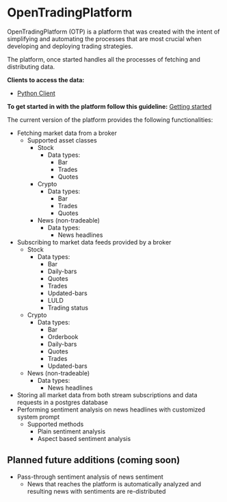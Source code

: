 # OpenTradingPlatform

OpenTradingPlatform (OTP) is a platform that was created with the intent of simplifying and automating the
processes that are most crucial when developing and deploying trading strategies.

The platform, once started handles all the processes of fetching and distributing data.

**Clients to access the data:**
* [Python Client](https://github.com/raulfrk/OpenTradingPlatformPythonClient)

**To get started in with the platform follow this guideline:**  [Getting started](./docs/getting_started.md)

The current version of the platform provides the following functionalities:

- Fetching market data from a broker
  - Supported asset classes
    - Stock
      - Data types:
        - Bar
        - Trades
        - Quotes
    - Crypto
      - Data types:
        - Bar
        - Trades
        - Quotes
    - News (non-tradeable)
      - Data types:
        - News headlines
- Subscribing to market data feeds provided by a broker
  - Stock
    - Data types:
      - Bar
      - Daily-bars
      - Quotes
      - Trades
      - Updated-bars
      - LULD
      - Trading status
  - Crypto
    - Data types:
      - Bar
      - Orderbook
      - Daily-bars
      - Quotes
      - Trades
      - Updated-bars
  - News (non-tradeable)
    - Data types:
      - News headlines
- Storing all market data from both stream subscriptions and data requests in a postgres database
- Performing sentiment analysis on news headlines with customized system prompt
  - Supported methods
    - Plain sentiment analysis
    - Aspect based sentiment analysis
  
## Planned future additions (coming soon)

* Pass-through sentiment analysis of news sentiment
  * News that reaches the platform is automatically analyzed and resulting news with sentiments are re-distributed

